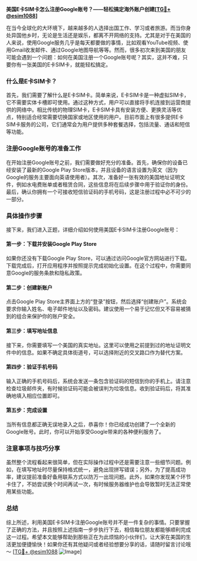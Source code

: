 **美国E卡SIM卡怎么注册Google账号？——轻松搞定海外账户创建[[TG💪+ @esim1088](https://t.me/s/esim1088)]**

在当今全球化的大环境下，越来越多的人选择出国工作、学习或者旅游。而当你身处异国他乡时，无论是生活还是娱乐，都离不开网络的支持。尤其是对于在美国的人来说，使用Google服务几乎是每天都要做的事情，比如观看YouTube视频、使用Gmail收发邮件、通过Google地图导航等等。然而，很多初次来到美国的朋友可能会遇到一个问题：如何在美国注册一个Google账号呢？其实，这并不难，只要你有一张美国的E卡SIM卡，就能轻松搞定。

### 什么是E卡SIM卡？

首先，我们需要了解什么是E卡SIM卡。简单来说，E卡SIM卡是一种虚拟SIM卡，它不需要实体卡槽即可使用。通过这种方式，用户可以直接将手机连接到运营商提供的网络中。相比传统的物理SIM卡，E卡SIM卡具有安装方便、更换灵活等优点，特别适合经常需要切换国家或地区使用的用户。目前市面上有很多提供E卡SIM卡服务的公司，它们通常会为用户提供多种套餐选择，包括流量、通话和短信等功能。

### 注册Google账号的准备工作

在开始注册Google账号之前，我们需要做好充分的准备。首先，确保你的设备已经安装了最新的Google Play Store版本，并且设备的语言设置为英文（因为Google的服务主要面向英语使用者）。其次，准备好一张有效的美国地址证明文件，例如水电费账单或者租赁合同，这些信息将在后续步骤中用于验证你的身份。最后，确认你拥有一个可接收短信验证码的手机号码，这是注册过程中必不可少的一部分。

### 具体操作步骤

接下来，我们进入正题，详细介绍如何使用美国E卡SIM卡注册Google账号：

#### 第一步：下载并安装Google Play Store

如果你还没有下载Google Play Store，可以通过访问Google官方网站进行下载。下载完成后，打开应用程序并按照提示完成初始化设置。在这个过程中，你需要同意Google的服务条款和隐私政策。

#### 第二步：创建新账户

点击Google Play Store主界面上方的“登录”按钮，然后选择“创建账户”。系统会要求你输入姓名、电子邮件地址以及密码。建议使用一个易于记忆但又不容易被猜到的组合来保护你的账户安全。

#### 第三步：填写地址信息

接下来，你需要填写一个美国的真实地址。这里可以使用之前提到过的地址证明文件中的信息。如果不确定具体街道号，可以选择附近的交叉路口作为替代方案。

#### 第四步：验证手机号码

输入正确的手机号码后，系统会发送一条包含验证码的短信到你的手机上。请注意检查垃圾邮件夹，有时候验证码可能会被误判为垃圾信息。收到验证码后，将其准确地填入相应位置即可。

#### 第五步：完成设置

当所有信息都正确无误地录入之后，恭喜你！你已经成功创建了一个全新的Google账号。此时，你可以开始享受Google带来的各种便利服务了。

### 注意事项与技巧分享

虽然整个流程看起来很简单，但在实际操作过程中还是需要注意一些细节问题。例如，在填写地址时尽量保持格式统一，避免出现拼写错误；另外，为了提高成功率，建议提前准备好备用联系方式以防万一出现问题。此外，如果你发现某个环节卡住了，不妨尝试换个时间再试一次，有时候服务器维护也会导致暂时无法正常使用某些功能。

### 总结

综上所述，利用美国E卡SIM卡注册Google账号并不是一件复杂的事情。只要掌握了正确的方法，并且按照上述指南一步步执行下去，相信每位朋友都能够顺利完成这一过程。希望本文能够帮助到那些正在为此烦恼的小伙伴们，让大家在美国的生活更加便捷愉快！如果你还有其他疑问或者经验想要分享的话，请随时留言讨论哦～ [[TG💪+ @esim1088](https://t.me/s/esim1088) ![Image](https://i.postimg.cc/4NQfJmqS/Snipaste-2025-05-13-00-14-12.png)]